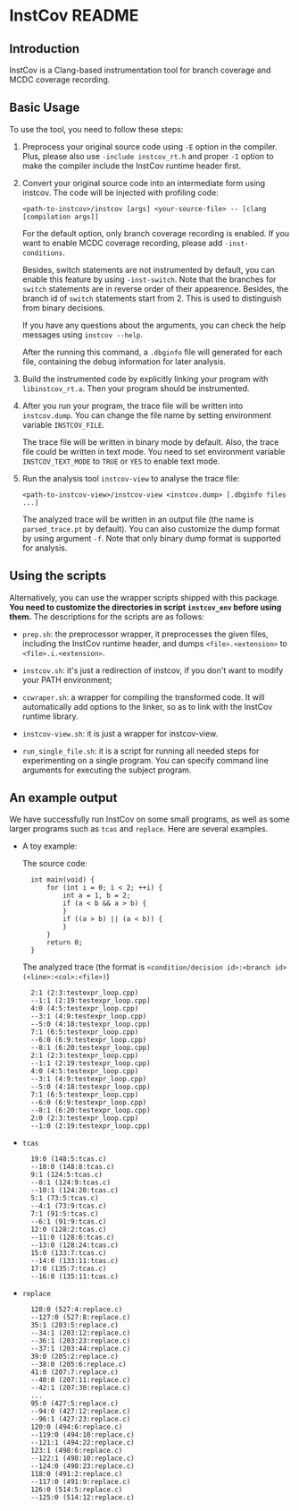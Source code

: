 # InstCov README

## Introduction

InstCov is a Clang-based instrumentation tool for branch coverage and MCDC
coverage recording.

## Basic Usage

To use the tool, you need to follow these steps:

1. Preprocess your original source code using `-E` option in the compiler.
Plus, please also use `-include instcov_rt.h` and proper `-I` option to make the
compiler include the InstCov runtime header first.

2. Convert your original source code into an intermediate form using
instcov. The code will be injected with profiling code:

	`<path-to-instcov>/instcov [args] <your-source-file> --
	[clang [compilation args]]`

	For the default option, only branch coverage recording is enabled.  If you
	want to enable MCDC coverage recording, please add
	`-inst-conditions`.

	Besides, switch statements are not instrumented by default, you can enable
	this feature by using `-inst-switch`. Note that the branches for `switch`
	statements are in reverse order of their appearence. Besides, the branch id
	of `switch` statements start from 2. This is used to distinguish from binary
	decisions.

	If you have any questions about the arguments, you can check the help
    messages using `instcov --help`.

	After the running this command, a `.dbginfo` file will generated for each
	file, containing the debug information for later analysis.

3. Build the instrumented code by explicitly linking your program with
`libinstcov_rt.a`. Then your program should be instrumented.

4. After you run your program, the trace file will be written into
`instcov.dump`. You can change the file name by setting environment variable
`INSTCOV_FILE`.

	The trace file will be written in binary mode by default. Also, the trace
	file could be written in text mode. You need to set environment variable
	`INSTCOV_TEXT_MODE` to `TRUE` or `YES` to enable text mode.

5. Run the analysis tool `instcov-view` to analyse the trace file:

	`<path-to-instcov-view>/instcov-view <instcov.dump> [.dbginfo files ...]`

	The analyzed trace will be written in an output file (the name is
	`parsed_trace.pt` by default). You can also customize the dump format by
	using argument `-f`. Note that only binary dump format is supported for
	analysis.



## Using the scripts

Alternatively, you can use the wrapper scripts shipped with this package. **You
need to customize the directories in script `instcov_env` before using them.**
The descriptions for the scripts are as follows:

* `prep.sh`: the preprocessor wrapper, it preprocesses the given files,
including the InstCov runtime header, and dumps `<file>.<extension>` to
`<file>.i.<extension>`.

* `instcov.sh`: it's just a redirection of instcov, if you don't want to modify
your PATH environment;

* `ccwraper.sh`: a wrapper for compiling the transformed code. It will
automatically add options to the linker, so as to link with the InstCov runtime
library.

* `instcov-view.sh`: it is just a wrapper for instcov-view.

* `run_single_file.sh`: it is a script for running all needed steps for
experimenting on a single program. You can specify command line arguments for
executing the subject program.

## An example output

We have successfully run InstCov on some small programs, as well as some larger
programs such as `tcas` and `replace`. Here are several examples.

* A toy example:

	The source code:

		int main(void) {
			for (int i = 0; i < 2; ++i) {
				int a = 1, b = 2;
				if (a < b && a > b) {
				}
				if ((a > b) || (a < b)) {
				}
			}
			return 0;
		}
			
	The analyzed trace (the format is `<condition/decision id>:<branch id>
    (<line>:<col>:<file>)`)

		2:1 (2:3:testexpr_loop.cpp)
		--1:1 (2:19:testexpr_loop.cpp)
		4:0 (4:5:testexpr_loop.cpp)
		--3:1 (4:9:testexpr_loop.cpp)
		--5:0 (4:18:testexpr_loop.cpp)
		7:1 (6:5:testexpr_loop.cpp)
		--6:0 (6:9:testexpr_loop.cpp)
		--8:1 (6:20:testexpr_loop.cpp)
		2:1 (2:3:testexpr_loop.cpp)
		--1:1 (2:19:testexpr_loop.cpp)
		4:0 (4:5:testexpr_loop.cpp)
		--3:1 (4:9:testexpr_loop.cpp)
		--5:0 (4:18:testexpr_loop.cpp)
		7:1 (6:5:testexpr_loop.cpp)
		--6:0 (6:9:testexpr_loop.cpp)
		--8:1 (6:20:testexpr_loop.cpp)
		2:0 (2:3:testexpr_loop.cpp)
		--1:0 (2:19:testexpr_loop.cpp)

* `tcas`

		19:0 (148:5:tcas.c)
		--18:0 (148:8:tcas.c)
		9:1 (124:5:tcas.c)
		--8:1 (124:9:tcas.c)
		--10:1 (124:20:tcas.c)
		5:1 (73:5:tcas.c)
		--4:1 (73:9:tcas.c)
		7:1 (91:5:tcas.c)
		--6:1 (91:9:tcas.c)
		12:0 (128:2:tcas.c)
		--11:0 (128:6:tcas.c)
		--13:0 (128:24:tcas.c)
		15:0 (133:7:tcas.c)
		--14:0 (133:11:tcas.c)
		17:0 (135:7:tcas.c)
		--16:0 (135:11:tcas.c)

* `replace`

		128:0 (527:4:replace.c)
		--127:0 (527:8:replace.c)
		35:1 (203:5:replace.c)
		--34:1 (203:12:replace.c)
		--36:1 (203:23:replace.c)
		--37:1 (203:44:replace.c)
		39:0 (205:2:replace.c)
		--38:0 (205:6:replace.c)
		41:0 (207:7:replace.c)
		--40:0 (207:11:replace.c)
		--42:1 (207:30:replace.c)
		...
		95:0 (427:5:replace.c)
		--94:0 (427:12:replace.c)
		--96:1 (427:23:replace.c)
		120:0 (494:6:replace.c)
		--119:0 (494:10:replace.c)
		--121:1 (494:22:replace.c)
		123:1 (498:6:replace.c)
		--122:1 (498:10:replace.c)
		--124:0 (498:23:replace.c)
		118:0 (491:2:replace.c)
		--117:0 (491:9:replace.c)
		126:0 (514:5:replace.c)
		--125:0 (514:12:replace.c)
